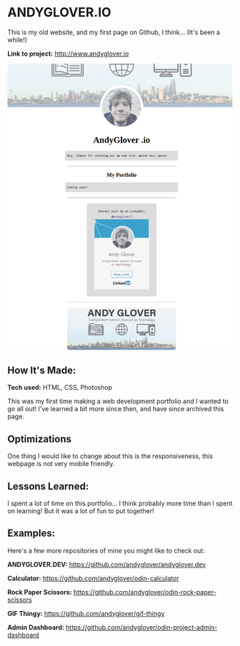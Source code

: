 # ANDYGLOVER.IO

This is my old website, and my first page on Github, I think... (It's been a while!)

**Link to project:** http://www.andyglover.io

![Thumbnail](./img/project-screenshot.png "screenshot of andyglover.dev")

## How It's Made:

**Tech used:** HTML, CSS, Photoshop

This was my first time making a web development portfolio and I wanted to go all out! I've learned a bit more since then, and have since archived this page.

## Optimizations

One thing I would like to change about this is the responsiveness, this webpage is not very mobile friendly.

## Lessons Learned:

I spent a lot of time on this portfolio... I think probably more time than I spent on learning! But it was a lot of fun to put together!

## Examples:
Here's a few more repositories of mine you might like to check out:

**ANDYGLOVER.DEV:** https://github.com/andyglover/andyglover.dev

**Calculator:** https://github.com/andyglover/odin-calculator

**Rock Paper Scissors:** https://github.com/andyglover/odin-rock-paper-scissors

**GIF Thingy:** https://github.com/andyglover/gif-thingy

**Admin Dashboard:** https://github.com/andyglover/odin-project-admin-dashboard